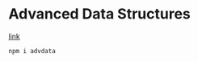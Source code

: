 # Advanced Data Structures
[link](https://drive.google.com/drive/folders/17BUPe-qA436em2St1FBWgXwAazVdyEk1?usp=sharing)

```
npm i advdata
```



